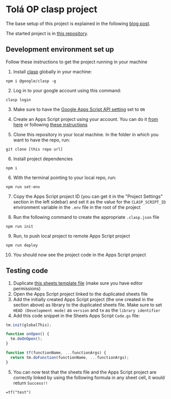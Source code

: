 # Tolá OP clasp project

The base setup of this project is explained in the following [blog post](https://david-barreto.com/google-app-script-local-development-tutorial/).

The started project is in [this repository](https://github.com/barretodavid/google-apps-script-starter).

## Development environment set up

Follow these instructions to get the project running in your machine

1. Install [clasp](https://github.com/google/clasp) globally in your machine:

```shell
npm i @google/clasp -g
```

2. Log in to your google account using this command:

```shell
clasp login
```

3.  Make sure to have the [Google Apps Script API setting](https://script.google.com/home/usersettings) set to `ON`

4.  Create an Apps Script project using your account. You can do it [from here](https://script.google.com/home) or following [these instructions](https://developers.google.com/apps-script/guides/projects?hl=en)

5.  Clone this repository in your local machine. In the folder in which you want to have the repo, run:

```shell
git clone [this repo url]
```

6. Install project dependencies

```shell
npm i
```

6. With the terminal pointing to your local repo, run:

```shell
npm run set-env
```

7. Copy the Apps Script project ID (you can get it in the "Project Settings" section in the left sidebar) and set it as the value for the `CLASP_SCRIPT_ID` environment variable in the `.env` file in the root of the project

8. Run the following command to create the appropriate `.clasp.json` file

```shell
npm run init
```

9. Run, to push local project to remote Apps Script project

```shell
npm run deploy
```

10. You should now see the project code in the Apps Script project

## Testing code

1. Duplicate [this sheets template file](https://docs.google.com/spreadsheets/d/16JH8oNQzK0NUmwslS21Z3WnpvirJCWg8NVTe2k6kjVI/edit#gid=1982867521) (make sure you have editor permissions)
2. Open the Apps Script project linked to the duplicated sheets file
3. Add the initially created Apps Script project (the one created in the section above) as library to the duplicated sheets file. Make sure to set `HEAD (Development mode)` as `version` and `tm` as the `library identifier`
4. Add this code snippet in the Sheets Apps Script `Code.gs` file:

```js
tm.init(globalThis);

function onOpen() {
  tm.doOnOpen();
}

function tf(functionName, ...functionArgs) {
  return tm.doFunction(functionName, ...functionArgs);
}
```

5. You can now test that the sheets file and the Apps Script project are correctly linked by using the following formula in any sheet cell, it would return `Success!!`

```shell
=tf("test")
```
